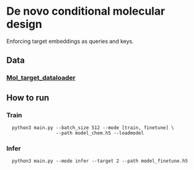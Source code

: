 # De novo conditional molecular design

Enforcing target embeddings as queries and keys.

## Data

### [Mol_target_dataloader](https://github.com/alfredyewang/Mol_target_dataloader)


## How to run

### Train
```
  python3 main.py --batch_size 512 --mode [train, finetune] \
                  --path model_chem.h5 --loadmodel
```
### Infer
```
  python3 main.py --mode infer --target 2 --path model_finetune.h5
```

